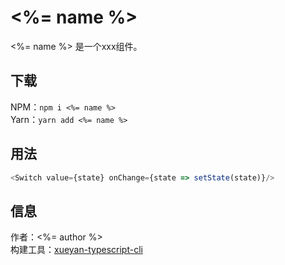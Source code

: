 # <%= name %>

<%= name %> 是一个xxx组件。  

## 下载

NPM：`npm i <%= name %>`  
Yarn：`yarn add <%= name %>`  

## 用法

```ts
<Switch value={state} onChange={state => setState(state)}/>
```

## 信息

作者：<%= author %>  
构建工具：[xueyan-typescript-cli](https://github.com/xueyan-site/xueyan-typescript-cli)  

